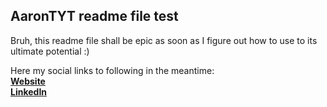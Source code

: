 ## AaronTYT readme file test
Bruh, this readme file shall be epic as soon as I figure out how to use to its ultimate potential :) 

Here my social links to following in the meantime: <br/>
<a href="https://aarontyt.com"><b>Website</b></a><br/>
<a href="https://www.linkedin.com/in/aaron-tanyutat/"><b>LinkedIn</b></a>

